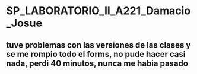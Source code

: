 # SP_LABORATORIO_II_A221_Damacio_Josue

## tuve problemas con las versiones de las clases y se me rompio todo el forms, no pude hacer casi nada, perdi 40 minutos, nunca me habia pasado